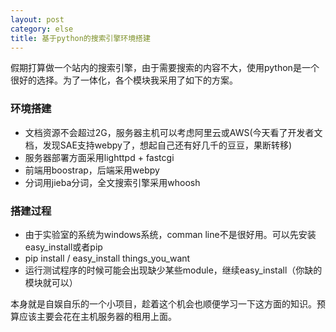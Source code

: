 ```yaml
---
layout: post
category: else
title: 基于python的搜索引擎环境搭建
---
```


假期打算做一个站内的搜索引擎，由于需要搜索的内容不大，使用python是一个很好的选择。为了一体化，各个模块我采用了如下的方案。

### 环境搭建

* 文档资源不会超过2G，服务器主机可以考虑阿里云或AWS(今天看了开发者文档，发现SAE支持webpy了，想起自己还有好几千的豆豆，果断转移)
* 服务器部署方面采用lighttpd + fastcgi
* 前端用boostrap，后端采用webpy
* 分词用jieba分词，全文搜索引擎采用whoosh

### 搭建过程

* 由于实验室的系统为windows系统，comman line不是很好用。可以先安装easy_install或者pip
* pip install / easy_install things_you_want
* 运行测试程序的时候可能会出现缺少某些module，继续easy_install（你缺的模块就可以）

本身就是自娱自乐的一个小项目，趁着这个机会也顺便学习一下这方面的知识。预算应该主要会花在主机服务器的租用上面。